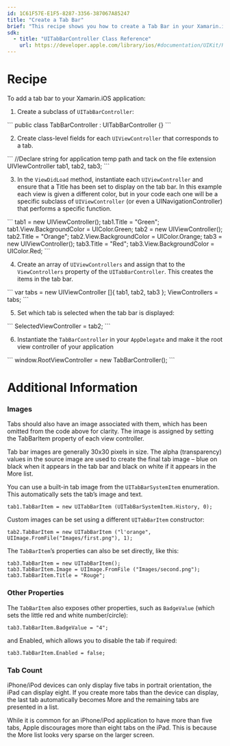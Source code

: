 ```yaml
---
id: 1C61F57E-E1F5-8287-3356-387067A85247
title: "Create a Tab Bar"
brief: "This recipe shows you how to create a Tab Bar in your Xamarin.iOS application."
sdk:
  - title: "UITabBarController Class Reference" 
    url: https://developer.apple.com/library/ios/#documentation/UIKit/Reference/UITabBarController_Class/Reference/Reference.html
---
```


<a name="Recipe" class="injected"></a>


# Recipe

To add a tab bar to your Xamarin.iOS application:

<ol start="1">
	<li>Create a subclass of <code>UITabBarController</code>:</li>
</ol>
```
public class TabBarController : UITabBarController {}
```
<ol start="2">
	<li>Create class-level fields for each <code>UIViewController</code> that corresponds to a tab.</li>
</ol>
```
//Declare string for application temp path and tack on the file extension
UIVIewController tab1, tab2, tab3;
```
<ol start="3">
	<li>In the <code>ViewDidLoad</code> method, instantiate each <code>UIViewController</code> and ensure that a Title has been set to display on the tab bar. In this example each view is given a different color, but in your code each one will be a specific subclass of <code>UIViewController</code> (or even a UINavigationController) that performs a specific function. </li>
</ol>
```
tab1 = new UIViewController();
tab1.Title = "Green";
tab1.View.BackgroundColor = UIColor.Green;
tab2 = new UIViewController();
tab2.Title = "Orange";
tab2.View.BackgroundColor = UIColor.Orange;
tab3 = new UIViewController();
tab3.Title = "Red";
tab3.View.BackgroundColor = UIColor.Red;
```
<ol start="4">
	<li>Create an array of <code>UIViewControllers</code> and assign that to the <code>ViewControllers</code> property of the <code>UITabBarController</code>. This creates the items in the tab bar. </li>
</ol>
```
var tabs = new UIViewController []{
	tab1, tab2, tab3
	};
ViewControllers = tabs;
```
<ol start="5">
	<li>Set which tab is selected when the tab bar is displayed: </li>
</ol>
```
SelectedViewController = tab2;
```
<ol start="6">
	<li>Instantiate the <code>TabBarController</code> in your <code>AppDelegate</code> and make it the root view controller of your application </li>
</ol>
```
window.RootViewController = new TabBarController();
```

 <a name="Additional_Information" class="injected"></a>


# Additional Information

 <a name="Images" class="injected"></a>


### Images

Tabs should also have an image associated with them, which has been omitted
from the code above for clarity. The image is assigned by setting the TabBarItem
property of each view controller.

Tab bar images are generally 30x30 pixels in size. The alpha (transparency)
values in the source image are used to create the final tab image – blue on
black when it appears in the tab bar and black on white if it appears in the
More list.

You can use a built-in tab image from the `UITabBarSystemItem` enumeration.
This automatically sets the tab’s image and text.

```
tab1.TabBarItem = new UITabBarItem (UITabBarSystemItem.History, 0);
```

Custom images can be set using a different `UITabBarItem` constructor:

```
tab2.TabBarItem = new UITabBarItem ("l'orange", UIImage.FromFile("Images/first.png"), 1);
```

The `TabBarItem`’s properties can also be set directly, like this:

```
tab3.TabBarItem = new UITabBarItem();
tab3.TabBarItem.Image = UIImage.FromFile ("Images/second.png");
tab3.TabBarItem.Title = "Rouge";
```

 <a name="Other_Properties" class="injected"></a>


### Other Properties

The `TabBarItem` also exposes other properties, such as `BadgeValue` (which sets
the little red and white number/circle):

```
tab3.TabBarItem.BadgeValue = "4";
```

and Enabled, which allows you to disable the tab if required:

```
tab3.TabBarItem.Enabled = false;
```

 <a name="Tab_Count" class="injected"></a>


### Tab Count

iPhone/iPod devices can only display five tabs in portrait orientation, the
iPad can display eight. If you create more tabs than the device can display, the
last tab automatically becomes More and the remaining tabs are presented in a
list.

While it is common for an iPhone/iPod application to have more than five
tabs, Apple discourages more than eight tabs on the iPad. This is because the
More list looks very sparse on the larger screen.

